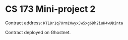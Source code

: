 # CS 173 Mini-project 2

Contract address: `KT18r1q7Urm1WwyxJw5xg6Dh2iuH4wUDinta`

Contract deployed on Ghostnet.
